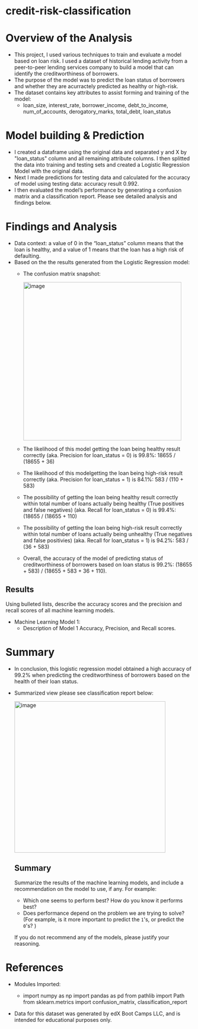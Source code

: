 # credit-risk-classification

# Overview of the Analysis
- This project, I used various techniques to train and evaluate a model based on loan risk. I used a dataset of historical lending activity from a peer-to-peer lending services company to build a model that can identify the creditworthiness of borrowers.
- The purpose of the model was to predict the loan status of borrowers and whether they are acurractely predicted as healthy or high-risk. 
- The dataset contains key attributes to assist forming and training of the model:
  - loan_size, interest_rate,	borrower_income, debt_to_income,	num_of_accounts, derogatory_marks,	total_debt,	loan_status
  
# Model building & Prediction
- I created a dataframe using the original data and separated y and X by "loan_status" column and all remaining attribute columns. I then splitted the data into training and testing sets and created a Logistic Regression Model with the original data.
- Next I made predictions for testing data and calculated for the accuracy of model using testing data: accuracy result 0.992.
- I then evaluated the model’s performance by generating a confusion matrix and a classification report. Please see detailed analysis and findings below.

# Findings and Analysis 
- Data context: a value of 0 in the “loan_status” column means that the loan is healthy, and a value of 1 means that the loan has a high risk of defaulting.
- Based on the the results generated from the Logistic Regression model:
  - The confusion matrix snapshot:

    <img width="426" alt="image" src="https://github.com/Tianyueli/credit-risk-classification/assets/42381263/467df348-6197-4c55-9d9f-ddec67381349"> 
  - The likelihood of this model getting the loan being healthy result correctly (aka. Precision for loan_status = 0) is 99.8%: 18655 / (18655 + 36)
  - The likelihood of this modelgetting the loan being high-risk result correctly (aka. Precision for loan_status = 1) is 84.1%: 583 / (110 + 583)
  - The possibility of getting the loan being healthy result correctly within total number of loans actually being healthy (True positives and false negatives) (aka. Recall for loan_status = 0) is 99.4%: (18655 / (18655 + 110)
  - The possibility of getting the loan being high-risk result correctly within total number of loans actually being unhealthy (True negatives and false positivies) (aka. Recall for loan_status = 1) is 94.2%: 583 / (36 + 583)
  - Overall, the accuracy of the model of predicting status of creditworthiness of borrowers based on loan status is 99.2%: (18655 + 583) / (18655 + 583 + 36 + 110).

## Results

Using bulleted lists, describe the accuracy scores and the precision and recall scores of all machine learning models.

* Machine Learning Model 1:
    * Description of Model 1 Accuracy, Precision, and Recall scores.


# Summary
- In conclusion, this logistic regression model obtained a high accuracy of 99.2% when predicting the creditworthiness of borrowers based on the health of their loan status.
- Summarized view please see classification report below:

    <img width="407" alt="image" src="https://github.com/Tianyueli/credit-risk-classification/assets/42381263/40d1c642-635d-458e-9d89-0fe989a93786">


    ## Summary
    
    Summarize the results of the machine learning models, and include a recommendation on the model to use, if any. For example:
    
    * Which one seems to perform best? How do you know it performs best?
    * Does performance depend on the problem we are trying to solve? (For example, is it more important to predict the `1`'s, or predict the `0`'s? )

    If you do not recommend any of the models, please justify your reasoning.



# References

- Modules Imported:
  - import numpy as np
    import pandas as pd
    from pathlib import Path
    from sklearn.metrics import confusion_matrix, classification_report

- Data for this dataset was generated by edX Boot Camps LLC, and is intended for educational purposes only.
